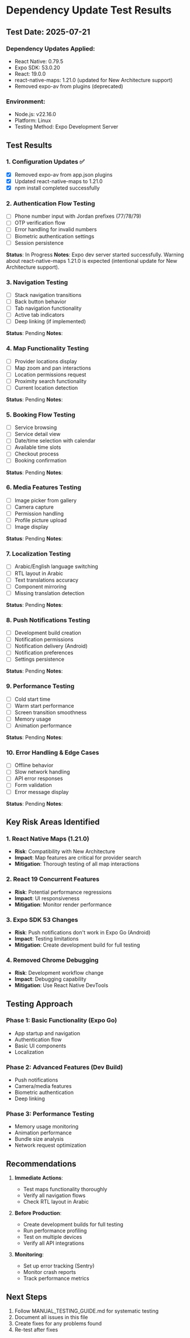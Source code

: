 # Dependency Update Test Results

## Test Date: 2025-07-21

### Dependency Updates Applied:
- React Native: 0.79.5
- Expo SDK: 53.0.20
- React: 19.0.0
- react-native-maps: 1.21.0 (updated for New Architecture support)
- Removed expo-av from plugins (deprecated)

### Environment:
- Node.js: v22.16.0
- Platform: Linux
- Testing Method: Expo Development Server

## Test Results

### 1. Configuration Updates ✅
- [x] Removed expo-av from app.json plugins
- [x] Updated react-native-maps to 1.21.0
- [x] npm install completed successfully

### 2. Authentication Flow Testing
- [ ] Phone number input with Jordan prefixes (77/78/79)
- [ ] OTP verification flow
- [ ] Error handling for invalid numbers
- [ ] Biometric authentication settings
- [ ] Session persistence

**Status**: In Progress
**Notes**: Expo dev server started successfully. Warning about react-native-maps 1.21.0 is expected (intentional update for New Architecture support).

### 3. Navigation Testing
- [ ] Stack navigation transitions
- [ ] Back button behavior
- [ ] Tab navigation functionality
- [ ] Active tab indicators
- [ ] Deep linking (if implemented)

**Status**: Pending
**Notes**: 

### 4. Map Functionality Testing
- [ ] Provider locations display
- [ ] Map zoom and pan interactions
- [ ] Location permissions request
- [ ] Proximity search functionality
- [ ] Current location detection

**Status**: Pending
**Notes**: 

### 5. Booking Flow Testing
- [ ] Service browsing
- [ ] Service detail view
- [ ] Date/time selection with calendar
- [ ] Available time slots
- [ ] Checkout process
- [ ] Booking confirmation

**Status**: Pending
**Notes**: 

### 6. Media Features Testing
- [ ] Image picker from gallery
- [ ] Camera capture
- [ ] Permission handling
- [ ] Profile picture upload
- [ ] Image display

**Status**: Pending
**Notes**: 

### 7. Localization Testing
- [ ] Arabic/English language switching
- [ ] RTL layout in Arabic
- [ ] Text translations accuracy
- [ ] Component mirroring
- [ ] Missing translation detection

**Status**: Pending
**Notes**: 

### 8. Push Notifications Testing
- [ ] Development build creation
- [ ] Notification permissions
- [ ] Notification delivery (Android)
- [ ] Notification preferences
- [ ] Settings persistence

**Status**: Pending
**Notes**: 

### 9. Performance Testing
- [ ] Cold start time
- [ ] Warm start performance
- [ ] Screen transition smoothness
- [ ] Memory usage
- [ ] Animation performance

**Status**: Pending
**Notes**: 

### 10. Error Handling & Edge Cases
- [ ] Offline behavior
- [ ] Slow network handling
- [ ] API error responses
- [ ] Form validation
- [ ] Error message display

**Status**: Pending
**Notes**: 

## Key Risk Areas Identified

### 1. React Native Maps (1.21.0)
- **Risk**: Compatibility with New Architecture
- **Impact**: Map features are critical for provider search
- **Mitigation**: Thorough testing of all map interactions

### 2. React 19 Concurrent Features
- **Risk**: Potential performance regressions
- **Impact**: UI responsiveness
- **Mitigation**: Monitor render performance

### 3. Expo SDK 53 Changes
- **Risk**: Push notifications don't work in Expo Go (Android)
- **Impact**: Testing limitations
- **Mitigation**: Create development build for full testing

### 4. Removed Chrome Debugging
- **Risk**: Development workflow change
- **Impact**: Debugging capability
- **Mitigation**: Use React Native DevTools

## Testing Approach

### Phase 1: Basic Functionality (Expo Go)
- App startup and navigation
- Authentication flow
- Basic UI components
- Localization

### Phase 2: Advanced Features (Dev Build)
- Push notifications
- Camera/media features
- Biometric authentication
- Deep linking

### Phase 3: Performance Testing
- Memory usage monitoring
- Animation performance
- Bundle size analysis
- Network request optimization

## Recommendations

1. **Immediate Actions**:
   - Test maps functionality thoroughly
   - Verify all navigation flows
   - Check RTL layout in Arabic

2. **Before Production**:
   - Create development builds for full testing
   - Run performance profiling
   - Test on multiple devices
   - Verify all API integrations

3. **Monitoring**:
   - Set up error tracking (Sentry)
   - Monitor crash reports
   - Track performance metrics

## Next Steps
1. Follow MANUAL_TESTING_GUIDE.md for systematic testing
2. Document all issues in this file
3. Create fixes for any problems found
4. Re-test after fixes